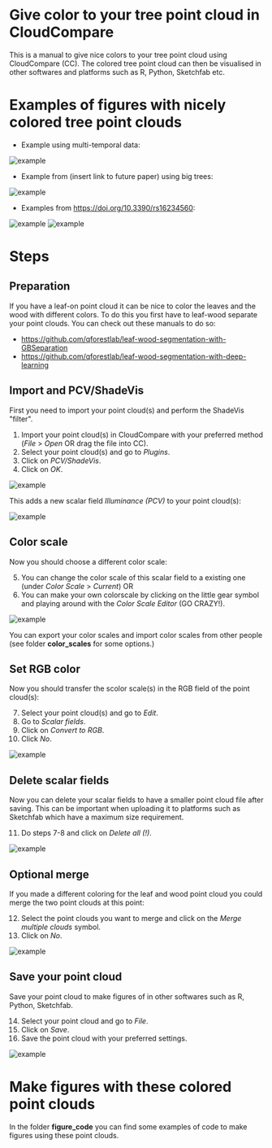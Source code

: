 # Give color to your tree point cloud in CloudCompare

This is a manual to give nice colors to your tree point cloud using CloudCompare (CC). The colored tree point cloud can then be visualised in other softwares and platforms such as R, Python, Sketchfab etc. 

# Examples of figures with nicely colored tree point clouds
* Example using multi-temporal data:

![example](./img/0_example_Louise.gif)

* Example from (insert link to future paper) using big trees:

![example](./img/0_example_Barbara.png)

* Examples from https://doi.org/10.3390/rs16234560:

![example](./img/0_example_Tom-1.png)
![example](./img/0_example_Tom-2.png)

# Steps
## Preparation
If you have a leaf-on point cloud it can be nice to color the leaves and the wood with different colors. To do this you first have to leaf-wood separate your point clouds. You can check out these manuals to do so: 

* https://github.com/qforestlab/leaf-wood-segmentation-with-GBSeparation
* https://github.com/qforestlab/leaf-wood-segmentation-with-deep-learning 

## Import and PCV/ShadeVis
First you need to import your point cloud(s) and perform the ShadeVis "filter". 

1. Import your point cloud(s) in CloudCompare with your preferred method (*File* > *Open* OR drag the file into CC).
2. Select your point cloud(s) and go to *Plugins*.
3. Click on *PCV/ShadeVis*.
4. Click on *OK*.

![example](./img/1_CloudCompare-1.png)

This adds a new scalar field *Illuminance (PCV)* to your point cloud(s):

![example](./img/1_CloudCompare-2.png)

## Color scale
Now you should choose a different color scale: 

5. You can change the color scale of this scalar field to a existing one (under *Color Scale* > *Current*) OR
6. You can make your own colorscale by clicking on the little gear symbol and playing around with the *Color Scale Editor* (GO CRAZY!).

![example](./img/1_CloudCompare-3.png)

You can export your color scales and import color scales from other people (see folder **color_scales** for some options.)

## Set RGB color
Now you should transfer the scolor scale(s) in the RGB field of the point cloud(s):

7. Select your point cloud(s) and go to *Edit*.
8. Go to *Scalar fields*.
9. Click on *Convert to RGB*.
10. Click *No*.

![example](./img/1_CloudCompare-4.png)

## Delete scalar fields
Now you can delete your scalar fields to have a smaller point cloud file after saving. This can be important when uploading it to platforms such as Sketchfab which have a maximum size requirement.

11. Do steps 7-8 and click on *Delete all (!)*.

![example](./img/1_CloudCompare-5.png)

## Optional merge
If you made a different coloring for the leaf and wood point cloud you could merge the two point clouds at this point:

12. Select the point clouds you want to merge and click on the *Merge multiple clouds* symbol. 
13. Click on *No*. 

![example](./img/1_CloudCompare-6.png)

## Save your point cloud
Save your point cloud to make figures of in other softwares such as R, Python, Sketchfab.

14. Select your point cloud and go to *File*. 
15. Click on *Save*.
16. Save the point cloud with your preferred settings.

![example](./img/1_CloudCompare-7.png)

# Make figures with these colored point clouds
In the folder **figure_code** you can find some examples of code to make figures using these point clouds.
